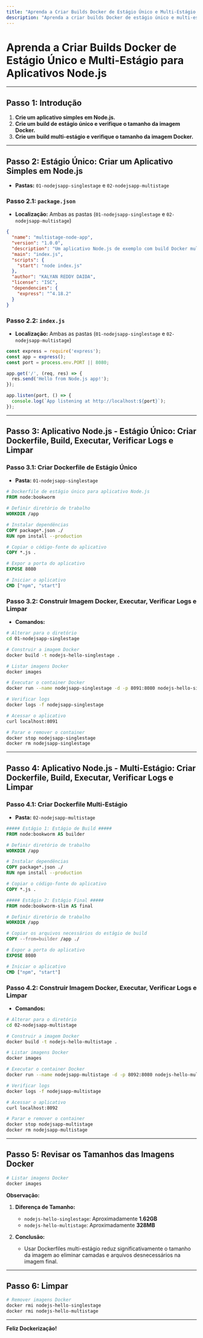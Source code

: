 ```yaml
---
title: "Aprenda a Criar Builds Docker de Estágio Único e Multi-Estágio para Aplicativos Node.js"
description: "Aprenda a criar builds Docker de estágio único e multi-estágio para aplicativos Node.js"
---
```


# Aprenda a Criar Builds Docker de Estágio Único e Multi-Estágio para Aplicativos Node.js

---

## Passo 1: Introdução

1. **Crie um aplicativo simples em Node.js.**
2. **Crie um build de estágio único e verifique o tamanho da imagem Docker.**
3. **Crie um build multi-estágio e verifique o tamanho da imagem Docker.**

---

## Passo 2: Estágio Único: Criar um Aplicativo Simples em Node.js

- **Pastas:** `01-nodejsapp-singlestage` e `02-nodejsapp-multistage`

### Passo 2.1: `package.json`

- **Localização:** Ambas as pastas (`01-nodejsapp-singlestage` e `02-nodejsapp-multistage`)

```json
{
  "name": "multistage-node-app",
  "version": "1.0.0",
  "description": "Um aplicativo Node.js de exemplo com build Docker multi-estágio",
  "main": "index.js",
  "scripts": {
    "start": "node index.js"
  },
  "author": "KALYAN REDDY DAIDA",
  "license": "ISC",
  "dependencies": {
    "express": "^4.18.2"
  }
}
```

### Passo 2.2: `index.js`

- **Localização:** Ambas as pastas (`01-nodejsapp-singlestage` e `02-nodejsapp-multistage`)

```javascript
const express = require('express');
const app = express();
const port = process.env.PORT || 8080;

app.get('/', (req, res) => {
  res.send('Hello from Node.js app!');
});

app.listen(port, () => {
  console.log(`App listening at http://localhost:${port}`);
});
```

---

## Passo 3: Aplicativo Node.js - Estágio Único: Criar Dockerfile, Build, Executar, Verificar Logs e Limpar

### Passo 3.1: Criar Dockerfile de Estágio Único

- **Pasta:** `01-nodejsapp-singlestage`

```dockerfile
# Dockerfile de estágio único para aplicativo Node.js
FROM node:bookworm

# Definir diretório de trabalho
WORKDIR /app

# Instalar dependências
COPY package*.json ./
RUN npm install --production

# Copiar o código-fonte do aplicativo
COPY *.js .

# Expor a porta do aplicativo
EXPOSE 8080

# Iniciar o aplicativo
CMD ["npm", "start"]
```

### Passo 3.2: Construir Imagem Docker, Executar, Verificar Logs e Limpar

- **Comandos:**

```bash
# Alterar para o diretório
cd 01-nodejsapp-singlestage

# Construir a imagem Docker
docker build -t nodejs-hello-singlestage .

# Listar imagens Docker
docker images 

# Executar o container Docker
docker run --name nodejsapp-singlestage -d -p 8091:8080 nodejs-hello-singlestage

# Verificar logs
docker logs -f nodejsapp-singlestage

# Acessar o aplicativo
curl localhost:8091

# Parar e remover o container
docker stop nodejsapp-singlestage
docker rm nodejsapp-singlestage
```

---

## Passo 4: Aplicativo Node.js - Multi-Estágio: Criar Dockerfile, Build, Executar, Verificar Logs e Limpar

### Passo 4.1: Criar Dockerfile Multi-Estágio

- **Pasta:** `02-nodejsapp-multistage`

```dockerfile
##### Estágio 1: Estágio de Build #####
FROM node:bookworm AS builder

# Definir diretório de trabalho
WORKDIR /app

# Instalar dependências
COPY package*.json ./
RUN npm install --production

# Copiar o código-fonte do aplicativo
COPY *.js .

##### Estágio 2: Estágio Final ##### 
FROM node:bookworm-slim AS final  

# Definir diretório de trabalho
WORKDIR /app

# Copiar os arquivos necessários do estágio de build
COPY --from=builder /app ./

# Expor a porta do aplicativo
EXPOSE 8080

# Iniciar o aplicativo
CMD ["npm", "start"]
```

### Passo 4.2: Construir Imagem Docker, Executar, Verificar Logs e Limpar

- **Comandos:**

```bash
# Alterar para o diretório
cd 02-nodejsapp-multistage

# Construir a imagem Docker
docker build -t nodejs-hello-multistage .

# Listar imagens Docker 
docker images 

# Executar o container Docker
docker run --name nodejsapp-multistage -d -p 8092:8080 nodejs-hello-multistage

# Verificar logs
docker logs -f nodejsapp-multistage

# Acessar o aplicativo
curl localhost:8092

# Parar e remover o container
docker stop nodejsapp-multistage
docker rm nodejsapp-multistage
```

---

## Passo 5: Revisar os Tamanhos das Imagens Docker

```bash
# Listar imagens Docker
docker images
```

**Observação:**

1. **Diferença de Tamanho:**
   - `nodejs-hello-singlestage`: Aproximadamente **1.62GB**
   - `nodejs-hello-multistage`: Aproximadamente **328MB**

2. **Conclusão:**
   - Usar Dockerfiles multi-estágio reduz significativamente o tamanho da imagem ao eliminar camadas e arquivos desnecessários na imagem final.

---

## Passo 6: Limpar

```bash
# Remover imagens Docker
docker rmi nodejs-hello-singlestage
docker rmi nodejs-hello-multistage
```

---

**Feliz Dockerização!**